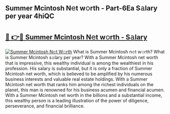 ## Summer Mcintosh N𝚎t w𝚘rth - Part-6Ea S𝚊lary per year 4hiQC

# <h2><a href="http://gc0s8it.nevu.top/?p=Summer+Mcintosh">🔗 👉🔴 Summer Mcintosh N𝚎t w𝚘rth - S𝚊lary</a></h2>

[![Summer Mcintosh N𝚎t W𝚘rth](https://i.imgur.com/Oavwk0R.jpeg)](http://gc0s8it.nevu.top/?p=Summer+Mcintosh)
What is Summer Mcintosh n𝚎t w𝚘rth? What is Summer Mcintosh s𝚊lary per year?
With a Summer Mcintosh net worth that is impressive, this wealthy individual is among the wealthiest in his profession. His salary is substantial, but it is only a fraction of Summer Mcintosh net worth, which is believed to be amplified by his numerous business interests and valuable real estate holdings. With a Summer Mcintosh net worth that ranks him among the richest individuals on the planet, this man is renowned for his business acumen and financial acumen. With a Summer Mcintosh net worth in the billions and a substantial income, this wealthy person is a leading illustration of the power of diligence, perseverance, and financial brilliance.
